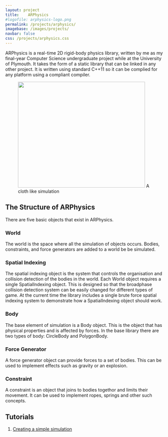 ```yaml
---
layout: project
title:    ARPhysics
#logofile: arphysics-logo.png
permalink: /projects/arphysics/
imagebase: /images/projects/
navbar: false
css: /projects/arphysics.css
---
```



<p class="intro">
ARPhysics is a real-time 2D rigid-body physics library, written by me as my final-year Computer Science undergraduate project while at the University of Plymouth.
It takes the form of a static library that can be linked in any other project. It is written using standard C++11 so it can be complied for any platform using a compliant compiler.
</p>


<figure>
<img src="{{ "arphysics-cloth.png" | prepend: page.imagebase | prepend : site.baseurl }}" width="400px" height="332px" srcset="{{ "arphysics-cloth@2x.png" | prepend: page.imagebase | prepend : site.baseurl }} 2x">
<figcapture>A cloth like simulation</figcapture>
</figure>

## The Structure of ARPhysics

There are five basic objects that exist in ARPhysics.


### World
The world is the space where all the simulation of objects occurs. Bodies, constraints, and force generators are added to a world be be simulated.

### Spatial Indexing
The spatial indexing object is the system that controls the organisation and collision detection of the bodies in the world.
Each World object requires a single SpatialIndexing object. This is designed so that the broadphase collision detection system can be easily changed for different types of game.
At the current time the library includes a single brute force spatial indexing system to demonstrate how a SpatialIndexing object should work.

### Body
The base element of simulation is a Body object. This is the object that has physical properties and is affected by forces.
In the base library there are two types of body: CircleBody and PolygonBody.


### Force Generator
A force generator object can provide forces to a set of bodies. This can be used to implement effects such as gravity or an explosion.


### Constraint
A constraint is an object that joins to bodies togethor and limits their movement. It can be used to implement ropes, springs and other such concepts.


<!--## Memory Management
ARPhysics implements a basic reference counting system for memory management. 
Most objects present in ARPhysics extend a class called Object which supplies three methods.

<code>retain()</code> retains a reference to an object by incrementing its retain count.
<br />
<code>release()</code> releases a reference to an object by decrementing its retain count and deleting the object when the count reaches 0.
<br />
<code>getRetainCount()</code> returns the current retain count for the object.

All objects should be created with the `new` keyword and will start life with a retain count of one. You will need to release the object or it will cause a memory leak.
It is strongly discouraged to directly delete an object rather than releasing it.-->


## Tutorials
1. [Creating a simple simulation](/projects/arphysics/using-arphysics-1-simple-example)
<!-- 2. [Creating a custom force generator](/projects/using-arphysics-1-simple-example) -->
<!-- 3. [Creating a custom constraint](/projects/using-arphysics-1-simple-example) -->
<!-- 4. [Creating a custom spatial indexing system](/projects/using-arphysics-1-simple-example) -->

